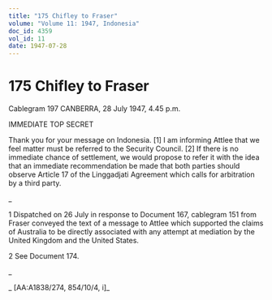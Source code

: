 ```yaml
---
title: "175 Chifley to Fraser"
volume: "Volume 11: 1947, Indonesia"
doc_id: 4359
vol_id: 11
date: 1947-07-28
---
```


# 175 Chifley to Fraser

Cablegram 197 CANBERRA, 28 July 1947, 4.45 p.m.

IMMEDIATE TOP SECRET

Thank you for your message on Indonesia. [1] I am informing Attlee that we feel matter must be referred to the Security Council. [2] If there is no immediate chance of settlement, we would propose to refer it with the idea that an immediate recommendation be made that both parties should observe Article 17 of the Linggadjati Agreement which calls for arbitration by a third party.

_

1 Dispatched on 26 July in response to Document 167, cablegram 151 from Fraser conveyed the text of a message to Attlee which supported the claims of Australia to be directly associated with any attempt at mediation by the United Kingdom and the United States.

2 See Document 174.

_

_ [AA:A1838/274, 854/10/4, i]_
